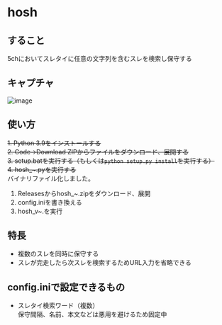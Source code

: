# hosh
## すること
5chにおいてスレタイに任意の文字列を含むスレを検索し保守する
## キャプチャ
![image](https://user-images.githubusercontent.com/49256667/97784682-9ec26c00-1be3-11eb-97fa-aa248248933b.png)
## 使い方
~~1. Python 3.9をインストールする~~  
~~2. Code→Download ZIPからファイルをダウンロード、展開する~~  
~~3. setup.batを実行する（もしくは`python setup.py install`を実行する）~~  
~~4. hosh_~.pyを実行する~~    
バイナリファイル化しました。
1. Releasesからhosh_~.zipをダウンロード、展開
2. config.iniを書き換える
3. hosh_v~.を実行
## 特長
* 複数のスレを同時に保守する
* スレが完走したら次スレを検索するためURL入力を省略できる
## config.iniで設定できるもの
* スレタイ検索ワード（複数）    
保守間隔、名前、本文などは悪用を避けるため固定中

